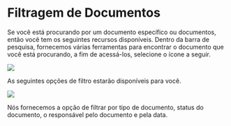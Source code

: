 # Filtragem de Documentos

Se você está procurando por um documento específico ou documentos, então você tem os seguintes recursos disponíveis. Dentro da barra de pesquisa, fornecemos várias ferramentas para encontrar o documento que você está procurando, a fim de acessá-los, selecione o ícone a seguir.

![](https://lh7-us.googleusercontent.com/xnBIXRfPVGNAZoAEJzzK-hetgB9cuKdcQBcISfhU_7jL_j5v4POnhtsOcDCvTPnk4MsoG-dcRQuQ1uzdEjaF758gko1QsBxr-45MXc70d1og4LAcnadyICPsbffEDICvyZl7sHGTJRwRB3uM77vOWN8)

As seguintes opções de filtro estarão disponíveis para você.

![](https://lh7-us.googleusercontent.com/VViCqWz9H_347QkeQ-CNQLP-XifbTD5058czQEhhk7q2AHs5oZqh79XOg_HyxTiAdcUiyJn0tDiblH8UwRZnq20E_Nia4u1sAOZEnEVJgcsVUN3K5MMb5d8hu1Jn0lTuRMMcz9nEASiW2mC4gKWZkhI)

Nós fornecemos a opção de filtrar por tipo de documento, status do documento, o responsável pelo documento e pela data.
